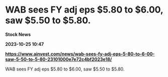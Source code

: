 # WAB sees FY adj eps $5.80 to $6.00, saw $5.50 to $5.80.
**Stock News**

**2023-10-25 10:47**

**https://www.ainvest.com/news/wab-sees-fy-adj-eps-5-80-to-6-00-saw-5-50-to-5-80-23101000e7e72c4bf2023e18/**

WAB sees FY adj eps $5.80 to $6.00, saw $5.50 to $5.80.